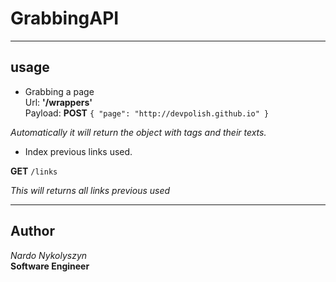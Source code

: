# GrabbingAPI

----
## usage
  * Grabbing a page   
Url: **'/wrappers'**  
Payload: **POST** `{
"page": "http://devpolish.github.io"
}`  

*Automatically it will return the object with tags and their texts.*


  * Index previous links used.

  **GET** `/links`  
  
  *This will returns all links previous used*
  
----
## Author
*Nardo Nykolyszyn*  
**Software Engineer**
